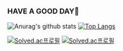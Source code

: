 ### HAVE A GOOD DAY🥰

![Anurag's github stats](https://github-readme-stats.vercel.app/api?username=HelloNaks&show_icons=true&theme=synthwave)
[![Top Langs](https://github-readme-stats.vercel.app/api/top-langs/?username=HelloNaks&layout=compact)](https://github.com/HelloNaks/github-readme-stats)

[![Solved.ac프로필](http://mazassumnida.wtf/api/v2/generate_badge?boj=naks)](https://solved.ac/naks)
[![Solved.ac프로필](http://mazassumnida.wtf/api/v2/generate_badge?boj=krh963852)](https://solved.ac/krh963852)

<!--
**HelloNaks/HelloNaks** is a ✨ _special_ ✨ repository because its `README.md` (this file) appears on your GitHub profile.

Here are some ideas to get you started:

- 🔭 I’m currently working on ...
- 🌱 I’m currently learning ...
- 👯 I’m looking to collaborate on ...
- 🤔 I’m looking for help with ...
- 💬 Ask me about ...
- 📫 How to reach me: ...
- 😄 Pronouns: ...
- ⚡ Fun fact: ...
-->
